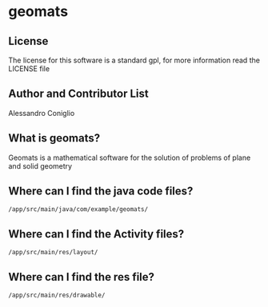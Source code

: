 geomats
======
License
----
The license for this software is a standard gpl, for more information read the LICENSE file

Author and Contributor List
----
Alessandro Coniglio

What is geomats?
----
Geomats is a mathematical software for the solution of problems of plane and solid geometry

Where can I find the java code files?
----
```
/app/src/main/java/com/example/geomats/
```

Where can I find the Activity files?
---
```
/app/src/main/res/layout/
```
Where can I find the res file?
---
```
/app/src/main/res/drawable/
```
